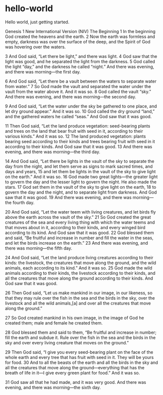# hello-world
Hello world, just getting started.

Genesis 1 New International Version (NIV)
The Beginning
1 In the beginning God created the heavens and the earth. 2 Now the earth was formless and empty, darkness was over the surface of the deep, and the Spirit of God was hovering over the waters.

3 And God said, “Let there be light,” and there was light. 4 God saw that the light was good, and he separated the light from the darkness. 5 God called the light “day,” and the darkness he called “night.” And there was evening, and there was morning—the first day.

6 And God said, “Let there be a vault between the waters to separate water from water.” 7 So God made the vault and separated the water under the vault from the water above it. And it was so. 8 God called the vault “sky.” And there was evening, and there was morning—the second day.

9 And God said, “Let the water under the sky be gathered to one place, and let dry ground appear.” And it was so. 10 God called the dry ground “land,” and the gathered waters he called “seas.” And God saw that it was good.

11 Then God said, “Let the land produce vegetation: seed-bearing plants and trees on the land that bear fruit with seed in it, according to their various kinds.” And it was so. 12 The land produced vegetation: plants bearing seed according to their kinds and trees bearing fruit with seed in it according to their kinds. And God saw that it was good. 13 And there was evening, and there was morning—the third day.

14 And God said, “Let there be lights in the vault of the sky to separate the day from the night, and let them serve as signs to mark sacred times, and days and years, 15 and let them be lights in the vault of the sky to give light on the earth.” And it was so. 16 God made two great lights—the greater light to govern the day and the lesser light to govern the night. He also made the stars. 17 God set them in the vault of the sky to give light on the earth, 18 to govern the day and the night, and to separate light from darkness. And God saw that it was good. 19 And there was evening, and there was morning—the fourth day.

20 And God said, “Let the water teem with living creatures, and let birds fly above the earth across the vault of the sky.” 21 So God created the great creatures of the sea and every living thing with which the water teems and that moves about in it, according to their kinds, and every winged bird according to its kind. And God saw that it was good. 22 God blessed them and said, “Be fruitful and increase in number and fill the water in the seas, and let the birds increase on the earth.” 23 And there was evening, and there was morning—the fifth day.

24 And God said, “Let the land produce living creatures according to their kinds: the livestock, the creatures that move along the ground, and the wild animals, each according to its kind.” And it was so. 25 God made the wild animals according to their kinds, the livestock according to their kinds, and all the creatures that move along the ground according to their kinds. And God saw that it was good.

26 Then God said, “Let us make mankind in our image, in our likeness, so that they may rule over the fish in the sea and the birds in the sky, over the livestock and all the wild animals,[a] and over all the creatures that move along the ground.”

27 So God created mankind in his own image,
    in the image of God he created them;
    male and female he created them.

28 God blessed them and said to them, “Be fruitful and increase in number; fill the earth and subdue it. Rule over the fish in the sea and the birds in the sky and over every living creature that moves on the ground.”

29 Then God said, “I give you every seed-bearing plant on the face of the whole earth and every tree that has fruit with seed in it. They will be yours for food. 30 And to all the beasts of the earth and all the birds in the sky and all the creatures that move along the ground—everything that has the breath of life in it—I give every green plant for food.” And it was so.

31 God saw all that he had made, and it was very good. And there was evening, and there was morning—the sixth day.
